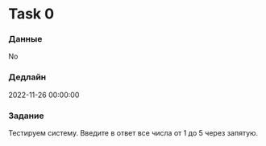 # Task 0

### Данные 
No

### Дедлайн 
2022-11-26 00:00:00

### Задание 

Тестируем систему. Введите в ответ все числа от 1 до 5 через запятую.
